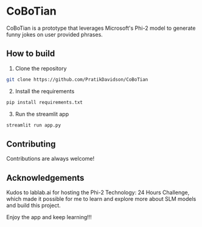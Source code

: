 
# CoBoTian

CoBoTian is a prototype that leverages Microsoft's Phi-2 model to generate funny jokes on user provided phrases.


## How to build

1. Clone the repository 
```sh
git clone https://github.com/PratikDavidson/CoBoTian
```

2. Install the requirements
```sh
pip install requirements.txt
```

3. Run the streamlit app
```sh
streamlit run app.py
```


## Contributing

Contributions are always welcome!



## Acknowledgements

Kudos to lablab.ai for hosting the Phi-2 Technology: 24 Hours Challenge, which made it possible for me to learn and explore more about SLM models and build this project.

Enjoy the app and keep learning!!!





